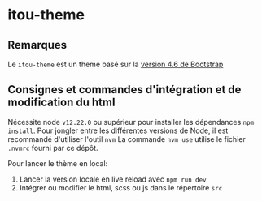 # itou-theme

## Remarques
Le `itou-theme` est un theme basé sur la [version 4.6 de Bootstrap](https://getbootstrap.com/docs/4.6/getting-started/introduction/)

## Consignes et commandes d'intégration et de modification du html

Nécessite node `v12.22.0` ou supérieur pour installer les dépendances `npm install`.
Pour jongler entre les différentes versions de Node, il est recommandé d'utiliser l'outil `nvm`
La commande `nvm use` utilise le fichier `.nvmrc` fourni par ce dépôt.

Pour lancer le thème en local:
1. Lancer la version locale en live reload avec `npm run dev`
2. Intégrer ou modifier le html, scss ou js dans le répertoire `src`

<!--
Pour déployer (uniquement depuis main):
1. Générer une version de déploiement otimisée dans le répertoire `dist` avec la commande `npm run build`
2. Commiter les modifications sur la branche `main`
3. Commiter sur la branche `gh-pages` et déployer automatiquement sur github pages avec `npm run deploy`
4. Ensuite, la demo sera vsisible en preprod ici  https://betagouv.github.io/itou-theme/
-->

